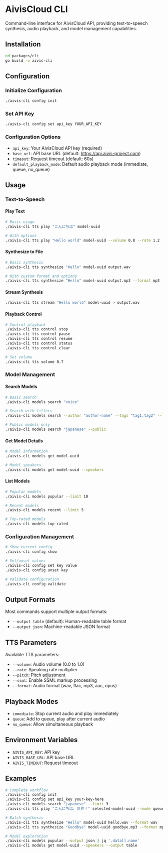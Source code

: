 # AivisCloud CLI

Command-line interface for AivisCloud API, providing text-to-speech synthesis, audio playback, and model management capabilities.

## Installation

```bash
cd packages/cli
go build -o aivis-cli
```

## Configuration

### Initialize Configuration
```bash
./aivis-cli config init
```

### Set API Key
```bash
./aivis-cli config set api_key YOUR_API_KEY
```

### Configuration Options
- `api_key`: Your AivisCloud API key (required)
- `base_url`: API base URL (default: https://api.aivis-project.com)
- `timeout`: Request timeout (default: 60s)
- `default_playback_mode`: Default audio playback mode (immediate, queue, no_queue)

## Usage

### Text-to-Speech

#### Play Text
```bash
# Basic usage
./aivis-cli tts play "こんにちは" model-uuid

# With options
./aivis-cli tts play "Hello world" model-uuid --volume 0.8 --rate 1.2 --mode queue
```

#### Synthesize to File
```bash
# Basic synthesis
./aivis-cli tts synthesize "Hello" model-uuid output.wav

# With custom format and options
./aivis-cli tts synthesize "Hello" model-uuid output.mp3 --format mp3 --volume 0.9
```

#### Stream Synthesis
```bash
./aivis-cli tts stream "Hello world" model-uuid > output.wav
```

#### Playback Control
```bash
# Control playback
./aivis-cli tts control stop
./aivis-cli tts control pause
./aivis-cli tts control resume
./aivis-cli tts control status
./aivis-cli tts control clear

# Set volume
./aivis-cli tts volume 0.7
```

### Model Management

#### Search Models
```bash
# Basic search
./aivis-cli models search "voice"

# Search with filters
./aivis-cli models search --author "author-name" --tags "tag1,tag2" --limit 5

# Public models only
./aivis-cli models search "japanese" --public
```

#### Get Model Details
```bash
# Model information
./aivis-cli models get model-uuid

# Model speakers
./aivis-cli models get model-uuid --speakers
```

#### List Models
```bash
# Popular models
./aivis-cli models popular --limit 10

# Recent models
./aivis-cli models recent --limit 5

# Top-rated models
./aivis-cli models top-rated
```

### Configuration Management

```bash
# Show current config
./aivis-cli config show

# Set/unset values
./aivis-cli config set key value
./aivis-cli config unset key

# Validate configuration
./aivis-cli config validate
```

## Output Formats

Most commands support multiple output formats:
- `--output table` (default): Human-readable table format
- `--output json`: Machine-readable JSON format

## TTS Parameters

Available TTS parameters:
- `--volume`: Audio volume (0.0 to 1.0)
- `--rate`: Speaking rate multiplier
- `--pitch`: Pitch adjustment
- `--ssml`: Enable SSML markup processing
- `--format`: Audio format (wav, flac, mp3, aac, opus)

## Playback Modes

- `immediate`: Stop current audio and play immediately
- `queue`: Add to queue, play after current audio
- `no_queue`: Allow simultaneous playback

## Environment Variables

- `AIVIS_API_KEY`: API key
- `AIVIS_BASE_URL`: API base URL
- `AIVIS_TIMEOUT`: Request timeout

## Examples

```bash
# Complete workflow
./aivis-cli config init
./aivis-cli config set api_key your-key-here
./aivis-cli models search "japanese" --limit 3
./aivis-cli tts play "こんにちは、世界！" selected-model-uuid --mode queue

# Batch synthesis
./aivis-cli tts synthesize "Hello" model-uuid hello.wav --format wav
./aivis-cli tts synthesize "Goodbye" model-uuid goodbye.mp3 --format mp3

# Model exploration
./aivis-cli models popular --output json | jq '.data[].name'
./aivis-cli models get model-uuid --speakers --output table
```